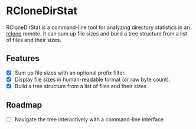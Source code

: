 # RCloneDirStat

RCloneDirStat is a command-line tool for analyzing directory statistics in an [rclone](https://rclone.org/) remote. It can sum up file sizes and build a tree structure from a list of files and their sizes.

## Features

-   [x] Sum up file sizes with an optional prefix filter.
-   [x] Display file sizes in human-readable format (or raw byte count).
-   [x] Build a tree structure from a list of files and their sizes

## Roadmap

-   [ ] Navigate the tree interactively with a command-line interface
